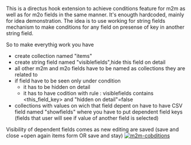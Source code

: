 This is a directus hook extension to achieve conditions feature for m2m as well as for m2o fields in the same manner.
It's enougth hardcoded, mainly for idea demonstration. The idea is to use working for string fields mechanism to make conditions for any field on presense of key in another string field.

So to make everythig work you have

* create collection named "items"
* create string field named "visiblefields",hide this field on detail
* all other m2m and m2o fields have to be named as collections they are related to
* if field have to be seen only under condition 
   * it has to be hidden on detail 
   *  it has to have codition with rule : visiblefields contains <this_field_key> and "hidden on detail"=false
* collections with values on wich that field depent on have to have CSV field named "showfields" where you have to put dependent field keys (fields that user will see if value of another field is selected)


Visibility of dependent fields comes as new editing are saved (save and close +open again items form OR save and stay)
[![m2m-cobditions](http://img.youtube.com/vi/CZ_BQQYVZ3c/0.jpg)](http://www.youtube.com/watch?v=CZ_BQQYVZ3c "m2m-conditions")
